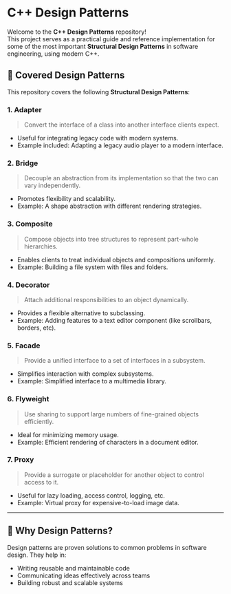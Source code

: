 # C++ Design Patterns

Welcome to the **C++ Design Patterns** repository!  
This project serves as a practical guide and reference implementation for some of the most important **Structural Design Patterns** in software engineering, using modern C++.

## 📌 Covered Design Patterns

This repository covers the following **Structural Design Patterns**:

### 1. Adapter
> Convert the interface of a class into another interface clients expect.

- Useful for integrating legacy code with modern systems.
- Example included: Adapting a legacy audio player to a modern interface.

### 2. Bridge
> Decouple an abstraction from its implementation so that the two can vary independently.

- Promotes flexibility and scalability.
- Example: A shape abstraction with different rendering strategies.

### 3. Composite
> Compose objects into tree structures to represent part-whole hierarchies.

- Enables clients to treat individual objects and compositions uniformly.
- Example: Building a file system with files and folders.

### 4. Decorator
> Attach additional responsibilities to an object dynamically.

- Provides a flexible alternative to subclassing.
- Example: Adding features to a text editor component (like scrollbars, borders, etc).

### 5. Facade
> Provide a unified interface to a set of interfaces in a subsystem.

- Simplifies interaction with complex subsystems.
- Example: Simplified interface to a multimedia library.

### 6. Flyweight
> Use sharing to support large numbers of fine-grained objects efficiently.

- Ideal for minimizing memory usage.
- Example: Efficient rendering of characters in a document editor.

### 7. Proxy
> Provide a surrogate or placeholder for another object to control access to it.

- Useful for lazy loading, access control, logging, etc.
- Example: Virtual proxy for expensive-to-load image data.

---

## 🧠 Why Design Patterns?


Design patterns are proven solutions to common problems in software design. They help in:

- Writing reusable and maintainable code
- Communicating ideas effectively across teams
- Building robust and scalable systems

